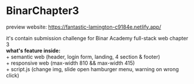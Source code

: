 # BinarChapter3

preview website: https://fantastic-lamington-c9184e.netlify.app/

it's contain submission challenge for Binar Academy full-stack web chapter 3<br>
<strong>what's feature inside:</strong>
<br>+ semantic web (header, login form, landing, 4 section & footer)
<br>+ responsive web (max-width 810 && max-width 415)
<br>+ script.js (change img, slide open hamburger menu, warning on wrong click)



